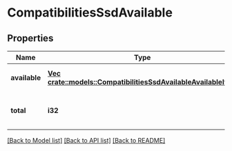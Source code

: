 # CompatibilitiesSsdAvailable

## Properties
Name | Type | Description | Notes
------------ | ------------- | ------------- | -------------
**available** | [**Vec <crate::models::CompatibilitiesSsdAvailableAvailableItem>**](CompatibilitiesSsdAvailableAvailableItem.md) |  | [optional] [default to null]
**total** | **i32** | Total number of items available. | [optional] [default to null]

[[Back to Model list]](../README.md#documentation-for-models) [[Back to API list]](../README.md#documentation-for-api-endpoints) [[Back to README]](../README.md)


